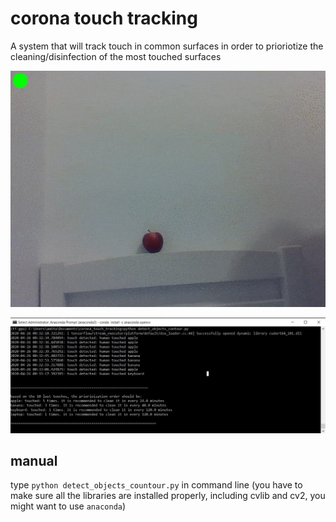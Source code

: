 # corona touch tracking
A system that will track touch in common surfaces in order to prioriotize the cleaning/disinfection of the most touched surfaces

![](example_demo_lite.gif)

![](cli_screenshot_example.jpg)

## manual
type `python detect_objects_countour.py` in command line 
(you have to make sure all the libraries are installed properly, including cvlib and cv2, you might want to use `anaconda`)
